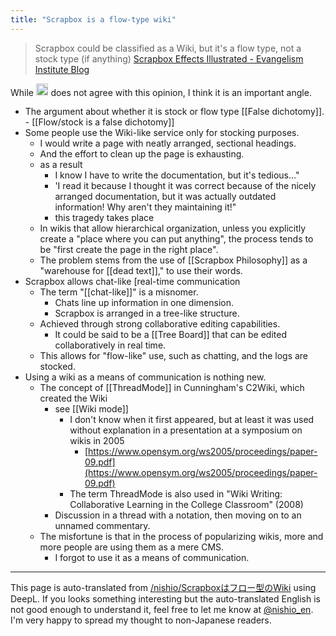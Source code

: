 ```yaml
---
title: "Scrapbox is a flow-type wiki"
---
```


> Scrapbox could be classified as a Wiki, but it's a flow type, not a stock type (if anything)
[Scrapbox Effects Illustrated - Evangelism Institute Blog](https://blog.evangelism.jp/entry/the-art-of-scrapbox)

While <img src='https://scrapbox.io/api/pages/nishio-en/nishio/icon' alt='nishio.icon' height="19.5"/> does not agree with this opinion, I think it is an important angle.

- The argument about whether it is stock or flow type [[False dichotomy]].
        - [[Flow/stock is a false dichotomy]]
- Some people use the Wiki-like service only for stocking purposes.
    - I would write a page with neatly arranged, sectional headings.
    - And the effort to clean up the page is exhausting.
    - as a result
        - I know I have to write the documentation, but it's tedious..."
        - 'I read it because I thought it was correct because of the nicely arranged documentation, but it was actually outdated information! Why aren't they maintaining it!"
        - this tragedy takes place
    - In wikis that allow hierarchical organization, unless you explicitly create a "place where you can put anything", the process tends to be "first create the page in the right place".
    - The problem stems from the use of [[Scrapbox Philosophy]] as a "warehouse for [[dead text]]," to use their words.
- Scrapbox allows chat-like [real-time communication
    - The term "[[chat-like]]" is a misnomer.
        - Chats line up information in one dimension.
        - Scrapbox is arranged in a tree-like structure.
    - Achieved through strong collaborative editing capabilities.
        - It could be said to be a [[Tree Board]] that can be edited collaboratively in real time.
    - This allows for "flow-like" use, such as chatting, and the logs are stocked.
- Using a wiki as a means of communication is nothing new.
    - The concept of [[ThreadMode]] in Cunningham's C2Wiki, which created the Wiki
        - see  [[Wiki mode]]
            - I don't know when it first appeared, but at least it was used without explanation in a presentation at a symposium on wikis in 2005
                - [https://www.opensym.org/ws2005/proceedings/paper-09.pdf](https://www.opensym.org/ws2005/proceedings/paper-09.pdf)
            - The term ThreadMode is also used in "Wiki Writing: Collaborative Learning in the College Classroom" (2008)
        - Discussion in a thread with a notation, then moving on to an unnamed commentary.
    - The misfortune is that in the process of popularizing wikis, more and more people are using them as a mere CMS.
        - I forgot to use it as a means of communication.

---
This page is auto-translated from [/nishio/Scrapboxはフロー型のWiki](https://scrapbox.io/nishio/Scrapboxはフロー型のWiki) using DeepL. If you looks something interesting but the auto-translated English is not good enough to understand it, feel free to let me know at [@nishio_en](https://twitter.com/nishio_en). I'm very happy to spread my thought to non-Japanese readers.